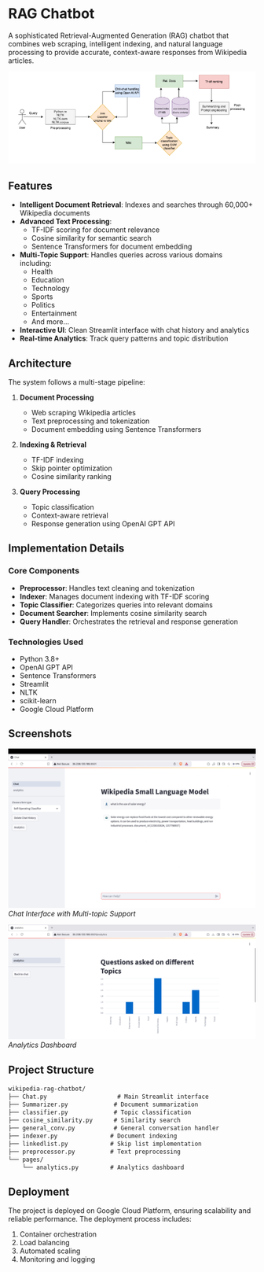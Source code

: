 # RAG Chatbot

A sophisticated Retrieval-Augmented Generation (RAG) chatbot that combines web scraping, intelligent indexing, and natural language processing to provide accurate, context-aware responses from Wikipedia articles.

![Project Workflow](images/workflow.png)

## Features

- **Intelligent Document Retrieval**: Indexes and searches through 60,000+ Wikipedia documents
- **Advanced Text Processing**: 
  - TF-IDF scoring for document relevance
  - Cosine similarity for semantic search
  - Sentence Transformers for document embedding
- **Multi-Topic Support**: Handles queries across various domains including:
  - Health
  - Education
  - Technology
  - Sports
  - Politics
  - Entertainment
  - And more...
- **Interactive UI**: Clean Streamlit interface with chat history and analytics
- **Real-time Analytics**: Track query patterns and topic distribution

## Architecture

The system follows a multi-stage pipeline:

1. **Document Processing**
   - Web scraping Wikipedia articles
   - Text preprocessing and tokenization
   - Document embedding using Sentence Transformers

2. **Indexing & Retrieval**
   - TF-IDF indexing
   - Skip pointer optimization
   - Cosine similarity ranking

3. **Query Processing**
   - Topic classification
   - Context-aware retrieval
   - Response generation using OpenAI GPT API

## Implementation Details

### Core Components

- **Preprocessor**: Handles text cleaning and tokenization
- **Indexer**: Manages document indexing with TF-IDF scoring
- **Topic Classifier**: Categorizes queries into relevant domains
- **Document Searcher**: Implements cosine similarity search
- **Query Handler**: Orchestrates the retrieval and response generation

### Technologies Used

- Python 3.8+
- OpenAI GPT API
- Sentence Transformers
- Streamlit
- NLTK
- scikit-learn
- Google Cloud Platform

## Screenshots

![Interface Screenshot 1](images/Interface.png)
*Chat Interface with Multi-topic Support*

![Interface Screenshot 2](images/Analytics.png)
*Analytics Dashboard*


## Project Structure
```
wikipedia-rag-chatbot/
├── Chat.py                    # Main Streamlit interface
├── Summarizer.py             # Document summarization
├── classifier.py             # Topic classification
├── cosine_similarity.py      # Similarity search
├── general_conv.py           # General conversation handler
├── indexer.py               # Document indexing
├── linkedlist.py            # Skip list implementation
├── preprocessor.py          # Text preprocessing
└── pages/
    └── analytics.py         # Analytics dashboard
```

## Deployment

The project is deployed on Google Cloud Platform, ensuring scalability and reliable performance. The deployment process includes:

1. Container orchestration
2. Load balancing
3. Automated scaling
4. Monitoring and logging


